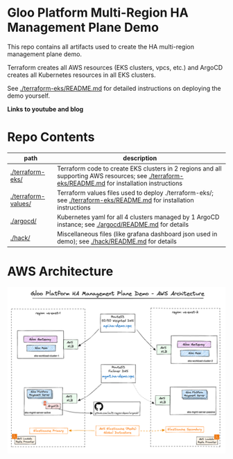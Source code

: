 # Gloo Platform Multi-Region HA Management Plane Demo

This repo contains all artifacts used to create the HA multi-region management plane demo.

Terraform creates all AWS resources (EKS clusters, vpcs, etc.) and ArgoCD creates all Kubernetes resources in all EKS clusters.

See [./terraform-eks/README.md](./terraform-eks/README.md) for detailed instructions on deploying the demo yourself.

**Links to youtube and blog**

# Repo Contents

|path|description|
|---|---|
|[./terraform-eks/](./terraform-eks/)|Terraform code to create EKS clusters in 2 regions and all supporting AWS resources; see [./terraform-eks/README.md](./terraform-eks/README.md) for installation instructions|
|[./terraform-values/](./terraform-values/)|Terraform values files used to deploy ./terraform-eks/; see [./terraform-eks/README.md](./terraform-eks/README.md) for installation instructions|
|[./argocd/](./argocd/)|Kubernetes yaml for all 4 clusters managed by 1 ArgoCD instance; see [./argocd/README.md](./argocd/README.md) for details|
|[./hack/](./hack/)|Miscellaneous files (like grafana dashboard json used in demo); see [./hack/README.md](./hack/README.md) for details|

# AWS Architecture

![image](./hack/arch.png)